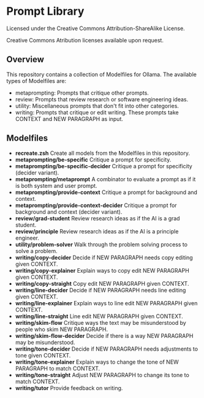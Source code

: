 Prompt Library
==============
    
Licensed under the Creative Commons Attribution-ShareAlike License.
    
Creative Commons Atribution licenses available upon request.

Overview
--------

This repository contains a collection of Modelfiles for Ollama.  The available types of Modelfiles
are:

- metaprompting:  Prompts that critique other prompts.
- review:  Prompts that review research or software engineering ideas.
- utility:  Miscellaneous prompts that don't fit into other categories.
- writing:  Prompts that critique or edit writing.  These prompts take CONTEXT and NEW PARAGRAPH as
  input.

Modelfiles
----------

- **recreate.zsh** Create all models from the Modelfiles in this repository.
- **metaprompting/be-specific** Critique a prompt for specificity.
- **metaprompting/be-specific-decider** Critique a prompt for specificity (decider variant).
- **metaprompting/metaprompt** A combinator to evaluate a prompt as if it is both system and user prompt.
- **metaprompting/provide-context** Critique a prompt for background and context.
- **metaprompting/provide-context-decider** Critique a prompt for background and context (decider variant).
- **review/grad-student** Review research ideas as if the AI is a grad student.
- **review/principle** Review research ideas as if the AI is a principle engineer.
- **utility/problem-solver** Walk through the problem solving process to solve a problem.
- **writing/copy-decider** Decide if NEW PARAGRAPH needs copy editing given CONTEXT.
- **writing/copy-explainer** Explain ways to copy edit NEW PARAGRAPH given CONTEXT.
- **writing/copy-straight** Copy edit NEW PARAGRAPH given CONTEXT.
- **writing/line-decider** Decide if NEW PARAGRAPH needs line editing given CONTEXT.
- **writing/line-explainer** Explain ways to line edit NEW PARAGRAPH given CONTEXT.
- **writing/line-straight** Line edit NEW PARAGRAPH given CONTEXT.
- **writing/skim-flow** Critique ways the text may be misunderstood by people who skim NEW PARAGRAPH.
- **writing/skim-flow-decider** Decide if there is a way NEW PARAGRAPH may be misunderstood.
- **writing/tone-decider** Decide if NEW PARAGRAPH needs adjustments to tone given CONTEXT.
- **writing/tone-explainer** Explain ways to change the tone of NEW PARAGRAPH to match CONTEXT.
- **writing/tone-straight** Adjust NEW PARAGRAPH to change its tone to match CONTEXT.
- **writing/tutor** Provide feedback on writing.
